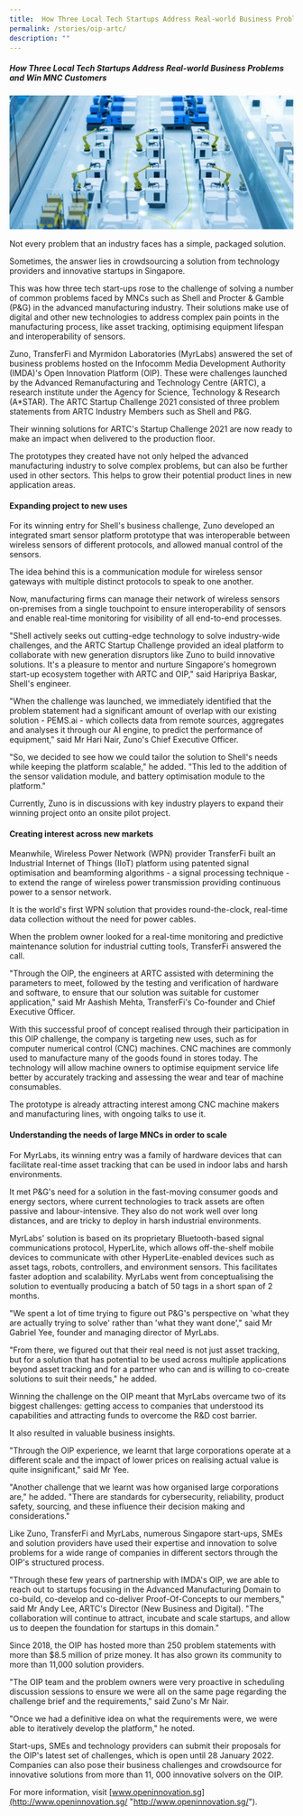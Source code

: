```yaml
---
title:  How Three Local Tech Startups Address Real-world Business Problems and Win MNC Customers
permalink: /stories/oip-artc/
description: ""
---
```

##### How Three Local Tech Startups Address Real-world Business Problems and Win MNC Customers

![](/images/Success%20stories/artc%20advert.jpg)

Not every problem that an industry faces has a simple, packaged solution.

Sometimes, the answer lies in crowdsourcing a solution from technology providers and innovative startups in Singapore.

This was how three tech start-ups rose to the challenge of solving a number of common problems faced by MNCs such as Shell and Procter & Gamble (P&G) in the advanced manufacturing industry. Their solutions make use of digital and other new technologies to address complex pain points in the manufacturing process, like asset tracking, optimising equipment lifespan and interoperability of sensors.

Zuno, TransferFi and Myrmidon Laboratories (MyrLabs) answered the set of business problems hosted on the Infocomm Media Development Authority (IMDA)'s Open Innovation Platform (OIP). These were challenges launched by the Advanced Remanufacturing and Technology Centre (ARTC), a research institute under the Agency for Science, Technology & Research (A\*STAR). The ARTC Startup Challenge 2021 consisted of three problem statements from ARTC Industry Members such as Shell and P&G.

Their winning solutions for ARTC's Startup Challenge 2021 are now ready to make an impact when delivered to the production floor.

The prototypes they created have not only helped the advanced manufacturing industry to solve complex problems, but can also be further used in other sectors. This helps to grow their potential product lines in new application areas.

#### **Expanding project to new uses**

For its winning entry for Shell's business challenge, Zuno developed an integrated smart sensor platform prototype that was interoperable between wireless sensors of different protocols, and allowed manual control of the sensors.

The idea behind this is a communication module for wireless sensor gateways with multiple distinct protocols to speak to one another.

Now, manufacturing firms can manage their network of wireless sensors on-premises from a single touchpoint to ensure interoperability of sensors and enable real-time monitoring for visibility of all end-to-end processes.

"Shell actively seeks out cutting-edge technology to solve industry-wide challenges, and the ARTC Startup Challenge provided an ideal platform to collaborate with new generation disruptors like Zuno to build innovative solutions. It's a pleasure to mentor and nurture Singapore's homegrown start-up ecosystem together with ARTC and OIP," said Haripriya Baskar, Shell's engineer.

"When the challenge was launched, we immediately identified that the problem statement had a significant amount of overlap with our existing solution - PEMS.ai - which collects data from remote sources, aggregates and analyses it through our AI engine, to predict the performance of equipment," said Mr Hari Nair, Zuno's Chief Executive Officer.

"So, we decided to see how we could tailor the solution to Shell's needs while keeping the platform scalable," he added. "This led to the addition of the sensor validation module, and battery optimisation module to the platform."

Currently, Zuno is in discussions with key industry players to expand their winning project onto an onsite pilot project.

#### **Creating interest across new markets**

Meanwhile, Wireless Power Network (WPN) provider TransferFi built an Industrial Internet of Things (IIoT) platform using patented signal optimisation and beamforming algorithms - a signal processing technique - to extend the range of wireless power transmission providing continuous power to a sensor network.

It is the world's first WPN solution that provides round-the-clock, real-time data collection without the need for power cables.

When the problem owner looked for a real-time monitoring and predictive maintenance solution for industrial cutting tools, TransferFi answered the call.

"Through the OIP, the engineers at ARTC assisted with determining the parameters to meet, followed by the testing and verification of hardware and software, to ensure that our solution was suitable for customer application," said Mr Aashish Mehta, TransferFi's Co-founder and Chief Executive Officer.

With this successful proof of concept realised through their participation in this OIP challenge, the company is targeting new uses, such as for computer numerical control (CNC) machines. CNC machines are commonly used to manufacture many of the goods found in stores today. The technology will allow machine owners to optimise equipment service life better by accurately tracking and assessing the wear and tear of machine consumables.

The prototype is already attracting interest among CNC machine makers and manufacturing lines, with ongoing talks to use it.

#### **Understanding the needs of large MNCs in order to scale**

For MyrLabs, its winning entry was a family of hardware devices that can facilitate real-time asset tracking that can be used in indoor labs and harsh environments.

It met P&G's need for a solution in the fast-moving consumer goods and energy sectors, where current technologies to track assets are often passive and labour-intensive. They also do not work well over long distances, and are tricky to deploy in harsh industrial environments.

MyrLabs' solution is based on its proprietary Bluetooth-based signal communications protocol, HyperLite, which allows off-the-shelf mobile devices to communicate with other HyperLite-enabled devices such as asset tags, robots, controllers, and environment sensors. This facilitates faster adoption and scalability. MyrLabs went from conceptualising the solution to eventually producing a batch of 50 tags in a short span of 2 months.

"We spent a lot of time trying to figure out P&G's perspective on 'what they are actually trying to solve' rather than 'what they want done'," said Mr Gabriel Yee, founder and managing director of MyrLabs.

"From there, we figured out that their real need is not just asset tracking, but for a solution that has potential to be used across multiple applications beyond asset tracking and for a partner who can and is willing to co-create solutions to suit their needs," he added.

Winning the challenge on the OIP meant that MyrLabs overcame two of its biggest challenges: getting access to companies that understood its capabilities and attracting funds to overcome the R&D cost barrier.

It also resulted in valuable business insights.

"Through the OIP experience, we learnt that large corporations operate at a different scale and the impact of lower prices on realising actual value is quite insignificant," said Mr Yee.

"Another challenge that we learnt was how organised large corporations are," he added. "There are standards for cybersecurity, reliability, product safety, sourcing, and these influence their decision making and considerations."

Like Zuno, TransferFi and MyrLabs, numerous Singapore start-ups, SMEs and solution providers have used their expertise and innovation to solve problems for a wide range of companies in different sectors through the OIP's structured process.

"Through these few years of partnership with IMDA's OIP, we are able to reach out to startups focusing in the Advanced Manufacturing Domain to co-build, co-develop and co-deliver Proof-Of-Concepts to our members," said Mr Andy Lee, ARTC's Director (New Business and Digital). "The collaboration will continue to attract, incubate and scale startups, and allow us to deepen the foundation for startups in this domain."

Since 2018, the OIP has hosted more than 250 problem statements with more than $8.5 million of prize money. It has also grown its community to more than 11,000 solution providers.

"The OIP team and the problem owners were very proactive in scheduling discussion sessions to ensure we were all on the same page regarding the challenge brief and the requirements," said Zuno's Mr Nair.

"Once we had a definitive idea on what the requirements were, we were able to iteratively develop the platform," he noted.

Start-ups, SMEs and technology providers can submit their proposals for the OIP's latest set of challenges, which is open until 28 January 2022. Companies can also pose their business challenges and crowdsource for innovative solutions from more than 11, 000 innovative solvers on the OIP.

For more information, visit [www.openinnovation.sg](http://www.openinnovation.sg/ "http://www.openinnovation.sg/").
